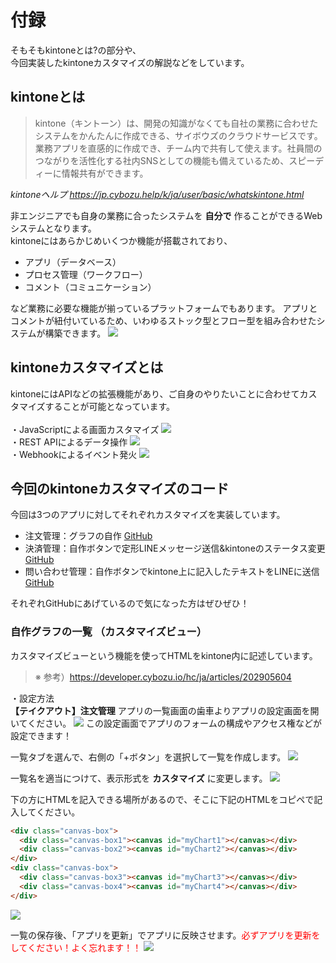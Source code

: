 # 付録

そもそもkintoneとは?の部分や、<br/>
今回実装したkintoneカスタマイズの解説などをしています。

## kintoneとは

> kintone（キントーン）は、開発の知識がなくても自社の業務に合わせたシステムをかんたんに作成できる、サイボウズのクラウドサービスです。業務アプリを直感的に作成でき、チーム内で共有して使えます。社員間のつながりを活性化する社内SNSとしての機能も備えているため、スピーディーに情報共有ができます。

*kintoneヘルプ  <https://jp.cybozu.help/k/ja/user/basic/whatskintone.html>*

非エンジニアでも自身の業務に合ったシステムを **自分で** 作ることができるWebシステムとなります。<br/>
kintoneにはあらかじめいくつか機能が搭載されており、

- アプリ（データベース）
- プロセス管理（ワークフロー）
- コメント（コミュニケーション）

など業務に必要な機能が揃っているプラットフォームでもあります。
アプリとコメントが紐付いているため、いわゆるストック型とフロー型を組み合わせたシステムが構築できます。
<img src="https://docs.google.com/drawings/d/e/2PACX-1vQBdrDAe5G1dOAj3bYx_O4VgqCgJzcJfAhzGd27BjLj0spVvY05mW_0IdPCyB7i5-eWpMhLwOxZxuaV/pub?w=926&amp;h=489">

## kintoneカスタマイズとは

kintoneにはAPIなどの拡張機能があり、ご自身のやりたいことに合わせてカスタマイズすることが可能となっています。<br/>
<br/>
・JavaScriptによる画面カスタマイズ
<img src="https://docs.google.com/drawings/d/e/2PACX-1vQ8JtN6RJusfmCLdgmUIDkxohWpfbu9by2JsVfyVc6vGrwVKDGNAAdt-zclMXjUHOY5rdHkQXMhiAaU/pub?w=929&amp;h=495">
<br/>
・REST APIによるデータ操作
<img src="https://docs.google.com/drawings/d/e/2PACX-1vSWbjzYSUX5RGDVjq5zwdSQufpADG2X-B_knjjNMQ7UV_HG6FptJSSJXBigx7THxBJA6ekBea9Y9Jat/pub?w=928&amp;h=491">
<br/>
・Webhookによるイベント発火
<img src="https://docs.google.com/drawings/d/e/2PACX-1vSugyFnlDGMm1ioXJmSzK7nxNxrx8JzkQaSeqbR3UAKtmSpWXTu52DhRiMSYLIyLdk9hpyvT0avCPod/pub?w=928&amp;h=489">

## 今回のkintoneカスタマイズのコード

今回は3つのアプリに対してそれぞれカスタマイズを実装しています。

- 注文管理：グラフの自作 [GitHub](https://github.com/RyBB/line-kintone-azure-takeout/blob/master/src/js/charts-script.js)
- 決済管理：自作ボタンで定形LINEメッセージ送信&kintoneのステータス変更 [GitHub](https://github.com/RyBB/line-kintone-azure-takeout/blob/master/src/js/paid-script.js)
- 問い合わせ管理：自作ボタンでkintone上に記入したテキストをLINEに送信 [GitHub](https://github.com/RyBB/line-kintone-azure-takeout/blob/master/src/js/sendmsg-script.js)

それぞれGitHubにあげているので気になった方はぜひぜひ！

### 自作グラフの一覧 （カスタマイズビュー）

カスタマイズビューという機能を使ってHTMLをkintone内に記述しています。<br/>

> ※ 参考）https://developer.cybozu.io/hc/ja/articles/202905604

・設定方法<br/>
**【テイクアウト】注文管理** アプリの一覧画面の歯車よりアプリの設定画面を開いてください。
<img src="https://docs.google.com/drawings/d/e/2PACX-1vRvfYh9jABgjFdPoKQBotN3WW4Agnlsov_QlHNqKGlCoufPW1XvcRPhj_v4cQBkeST8KRSCh0wKPFie/pub?w=1393&amp;h=728">
この設定画面でアプリのフォームの構成やアクセス権などが設定できます！

一覧タブを選んで、右側の「+ボタン」を選択して一覧を作成します。
<img src="https://docs.google.com/drawings/d/e/2PACX-1vRvtqPpkR-Z6xpnFjNnRXoHhTGxgUsgUr_lVAZRcCivFCplueQnCfUJcUcIdOFrRPJIGXgj91m2Ww_i/pub?w=1390&amp;h=736">

一覧名を適当につけて、表示形式を **カスタマイズ** に変更します。
<img src="https://docs.google.com/drawings/d/e/2PACX-1vRXd9Eke608tNJy1k97GlnyEuK6L3cQvdxMq30oh2jwhN6QeFans7hB14M2yCSQTfBReJVEXFo1KteE/pub?w=1393&amp;h=726">

下の方にHTMLを記入できる場所があるので、そこに下記のHTMLをコピペで記入してください。

```html
<div class="canvas-box">
  <div class="canvas-box1"><canvas id="myChart1"></canvas></div>
  <div class="canvas-box2"><canvas id="myChart2"></canvas></div>
</div>
<div class="canvas-box">
  <div class="canvas-box3"><canvas id="myChart3"></canvas></div>
  <div class="canvas-box4"><canvas id="myChart4"></canvas></div>
</div>
```

<img src="https://docs.google.com/drawings/d/e/2PACX-1vSFQoBfVZWXXJE8D99c1AVIZR9rNL4F8Ain0zoHGeGDz-zqEu5joJ0WUC-XUmmMJAtYpFTXUOPHrDIX/pub?w=1394&amp;h=723">

一覧の保存後、「アプリを更新」でアプリに反映させます。<font color="red">必ずアプリを更新をしてください！よく忘れます！！</font>
<img src="https://docs.google.com/drawings/d/e/2PACX-1vSF88WspbfmfpODDqdmbh0XIpx8a-REc-94kZdJJjx0yu3Z8Ckuazohe-Yx-4rKvEsdhqg2czjoEc3X/pub?w=1390&amp;h=746">
